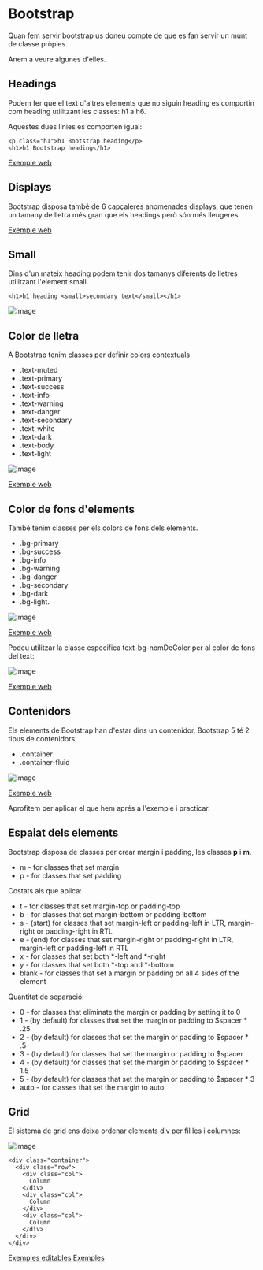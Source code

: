 # Bootstrap

Quan fem servir bootstrap us doneu compte de que es fan servir un munt de classe pròpies.

Anem a veure algunes d'elles.


## Headings

Podem fer que el text d'altres elements que no siguin heading es comportin com heading utilitzant les classes: h1 a h6.

Aquestes dues línies es comporten igual:

```
<p class="h1">h1 Bootstrap heading</p>
<h1>h1 Bootstrap heading</h1>
```

[Exemple web](https://www.w3schools.com/bootstrap5/tryit.asp?filename=trybs_txt_hn&stacked=h)

## Displays

Bootstrap disposa també de 6 capçaleres anomenades displays, que tenen un tamany de lletra més gran que els headings però són més lleugeres.

[Exemple web](https://www.w3schools.com/bootstrap5/tryit.asp?filename=trybs_txt_display&stacked=h)

## Small

Dins d'un mateix heading podem tenir dos tamanys diferents de lletres utilitzant l'element small.

```
<h1>h1 heading <small>secondary text</small></h1>
```
![image](https://user-images.githubusercontent.com/110727546/225693112-6cedc756-a432-44ea-a300-469aba8b7309.png)

## Color de lletra

A Bootstrap tenim classes per definir colors contextuals

- .text-muted
- .text-primary
- .text-success
- .text-info
- .text-warning
- .text-danger
- .text-secondary
- .text-white
- .text-dark
- .text-body
- .text-light

![image](https://user-images.githubusercontent.com/110727546/225694010-574aa7b7-98c9-4c97-b5c2-ad18cc62ca75.png)

[Exemple web](https://www.w3schools.com/bootstrap5/tryit.asp?filename=trybs_txt_colors&stacked=h)

## Color de fons d'elements

També tenim  classes per els colors de fons dels elements.

- .bg-primary
- .bg-success
- .bg-info
- .bg-warning
- .bg-danger
- .bg-secondary
- .bg-dark
- .bg-light.

![image](https://user-images.githubusercontent.com/110727546/225694676-c057fa26-2d4b-44c0-9159-7ea08b51543b.png)

[Exemple web](https://www.w3schools.com/bootstrap5/tryit.asp?filename=trybs_txt_bgcolors&stacked=h)

Podeu utilitzar la classe especifica text-bg-nomDeColor per al color de fons del text:

![image](https://user-images.githubusercontent.com/110727546/225695383-6bb4eaf2-cf77-4fa8-a94c-78263fd9993d.png)

[Exemple web](https://www.w3schools.com/bootstrap5/tryit.asp?filename=trybs_txt_bgcolors2&stacked=h)

## Contenidors

Els elements de Bootstrap han d'estar dins un contenidor, Bootstrap 5 té 2 tipus de contenidors:

- .container
- .container-fluid

![image](https://user-images.githubusercontent.com/110727546/225710329-49fe0637-4b9f-4f1e-860d-915baef4deaa.png)

[Exemple web](https://www.w3schools.com/bootstrap5/tryit.asp?filename=trybs_gs_container&stacked=v)

Aprofitem per aplicar el que hem aprés a l'exemple i practicar.

## Espaiat dels elements

Bootstrap disposa de classes per crear margin i padding, les classes **p** i **m**.

- m - for classes that set margin
- p - for classes that set padding

Costats als que aplica:

- t - for classes that set margin-top or padding-top
- b - for classes that set margin-bottom or padding-bottom
- s - (start) for classes that set margin-left or padding-left in LTR, margin-right or padding-right in RTL
- e - (end) for classes that set margin-right or padding-right in LTR, margin-left or padding-left in RTL
- x - for classes that set both *-left and *-right
- y - for classes that set both *-top and *-bottom
- blank - for classes that set a margin or padding on all 4 sides of the element

Quantitat de separació:

- 0 - for classes that eliminate the margin or padding by setting it to 0
- 1 - (by default) for classes that set the margin or padding to $spacer * .25
- 2 - (by default) for classes that set the margin or padding to $spacer * .5
- 3 - (by default) for classes that set the margin or padding to $spacer
- 4 - (by default) for classes that set the margin or padding to $spacer * 1.5
- 5 - (by default) for classes that set the margin or padding to $spacer * 3
- auto - for classes that set the margin to auto

## Grid

El sistema de grid ens deixa ordenar elements div per fil·les i columnes:

![image](https://user-images.githubusercontent.com/110727546/225721721-337b09c0-e796-4306-bf69-bc4c8600cba6.png)

```
<div class="container">
  <div class="row">
    <div class="col">
      Column
    </div>
    <div class="col">
      Column
    </div>
    <div class="col">
      Column
    </div>
  </div>
</div>
```

[Exemples editables](https://www.w3schools.com/bootstrap5/bootstrap_grid_examples.php)
[Exemples](https://getbootstrap.com/docs/5.0/layout/grid/)








